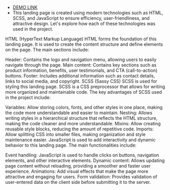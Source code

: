 - [DEMO LINK](https://Ihor-Prodan.github.io/landing-page-BO/)
- This landing page is created using modern technologies such as HTML, SCSS, and JavaScript to ensure efficiency, user-friendliness, and attractive design. Let's explore how each of these technologies was used in the project.

HTML (HyperText Markup Language)
HTML forms the foundation of this landing page. It is used to create the content structure and define elements on the page. The main sections include:

Header: Contains the logo and navigation menu, allowing users to easily navigate through the page.
Main content: Contains key sections such as product information, benefits, user testimonials, and CTA (call-to-action) buttons.
Footer: Includes additional information such as contact details, links to social media, and copyright.
SCSS (Sassy CSS)
SCSS is used for styling this landing page. SCSS is a CSS preprocessor that allows for writing more organized and maintainable code. The key advantages of SCSS used in the project include:

Variables: Allow storing colors, fonts, and other styles in one place, making the code more understandable and easier to maintain.
Nesting: Allows writing styles in a hierarchical structure that reflects the HTML structure, making the code cleaner and more understandable.
Mixins: Allow creating reusable style blocks, reducing the amount of repetitive code.
Imports: Allow splitting CSS into smaller files, making organization and style maintenance easier.
JavaScript is used to add interactivity and dynamic behavior to this landing page. The main functionalities include:

Event handling: JavaScript is used to handle clicks on buttons, navigation elements, and other interactive elements.
Dynamic content: Allows updating page content without reloading, providing a smoother and faster user experience.
Animations: Add visual effects that make the page more attractive and engaging for users.
Form validation: Provides validation of user-entered data on the client side before submitting it to the server.

